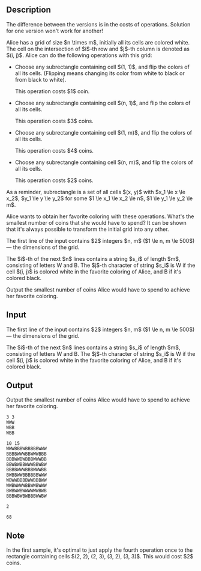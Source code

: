 ## Description

<div><p><span class="tex-font-style-bf">The difference between the versions is in the costs of operations. Solution for one version won't work for another!</span></p><p>Alice has a grid of size $n \times m$, <span class="tex-font-style-bf">initially all its cells are colored white</span>. The cell on the intersection of $i$-th row and $j$-th column is denoted as $(i, j)$. Alice can do the following operations with this grid:</p><ul><li><p>Choose any subrectangle containing cell $(1, 1)$, and flip the colors of all its cells. (Flipping means changing its color from white to black or from black to white). </p><p><span class="tex-font-style-bf">This operation costs $1$ coin.</span></p></li><li><p>Choose any subrectangle containing cell $(n, 1)$, and flip the colors of all its cells. </p><p><span class="tex-font-style-bf">This operation costs $3$ coins.</span></p></li><li><p>Choose any subrectangle containing cell $(1, m)$, and flip the colors of all its cells. </p><p><span class="tex-font-style-bf">This operation costs $4$ coins.</span></p></li><li><p>Choose any subrectangle containing cell $(n, m)$, and flip the colors of all its cells. </p><p><span class="tex-font-style-bf">This operation costs $2$ coins.</span></p></li></ul> <p><span class="tex-font-style-bf">As a reminder, subrectangle is a set of all cells $(x, y)$ with $x_1 \le x \le x_2$, $y_1 \le y \le y_2$ for some $1 \le x_1 \le x_2 \le n$, $1 \le y_1 \le y_2 \le m$</span>.</p><p>Alice wants to obtain her favorite coloring with these operations. What's the smallest number of coins that she would have to spend? It can be shown that it's always possible to transform the initial grid into any other.</p></div><div class="input-specification"><p>The first line of the input contains $2$ integers $n, m$ ($1 \le n, m \le 500$) — the dimensions of the grid.</p><p>The $i$-th of the next $n$ lines contains a string $s_i$ of length $m$, consisting of letters <span class="tex-font-style-tt">W</span> and <span class="tex-font-style-tt">B</span>. The $j$-th character of string $s_i$ is <span class="tex-font-style-tt">W</span> if the cell $(i, j)$ is colored white in the favorite coloring of Alice, and <span class="tex-font-style-tt">B</span> if it's colored black.</p></div><div class="output-specification"><p>Output the smallest number of coins Alice would have to spend to achieve her favorite coloring.</p></div>

## Input

<p>The first line of the input contains $2$ integers $n, m$ ($1 \le n, m \le 500$) — the dimensions of the grid.</p><p>The $i$-th of the next $n$ lines contains a string $s_i$ of length $m$, consisting of letters <span class="tex-font-style-tt">W</span> and <span class="tex-font-style-tt">B</span>. The $j$-th character of string $s_i$ is <span class="tex-font-style-tt">W</span> if the cell $(i, j)$ is colored white in the favorite coloring of Alice, and <span class="tex-font-style-tt">B</span> if it's colored black.</p>

## Output

<p>Output the smallest number of coins Alice would have to spend to achieve her favorite coloring.</p>





```input1
3 3
WWW
WBB
WBB
```




```input2
10 15
WWWBBBWBBBBBWWW
BBBBWWWBBWWWBBB
BBBWWBWBBBWWWBB
BBWBWBBWWWBBWBW
BBBBWWWBBBWWWBB
BWBBWWBBBBBBWWW
WBWWBBBBWWBBBWW
WWBWWWWBBWWBWWW
BWBWWBWWWWWWBWB
BBBWBWBWBBBWWBW
```




```output1
2
```




```output2
68
```



## Note

<p>In the first sample, it's optimal to just apply the fourth operation once to the rectangle containing cells $(2, 2), (2, 3), (3, 2), (3, 3)$. This would cost $2$ coins.</p>
